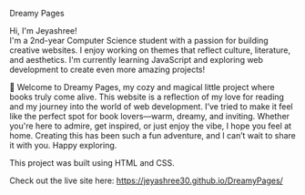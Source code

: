 Dreamy Pages

Hi, I'm Jeyashree!  
I'm a 2nd-year Computer Science student with a passion for building creative websites. I enjoy working on themes that reflect culture, literature, and aesthetics. I'm currently learning JavaScript and exploring web development to create even more amazing projects!

🌟 Welcome to Dreamy Pages, my cozy and magical little project where books truly come alive. This website is a reflection of my love for reading and my journey into the world of web development. I’ve tried to make it feel like the perfect spot for book lovers—warm, dreamy, and inviting. Whether you're here to admire, get inspired, or just enjoy the vibe, I hope you feel at home. Creating this has been such a fun adventure, and I can’t wait to share it with you. Happy exploring.

This project was built using HTML and CSS.

Check out the live site here: https://jeyashree30.github.io/DreamyPages/
